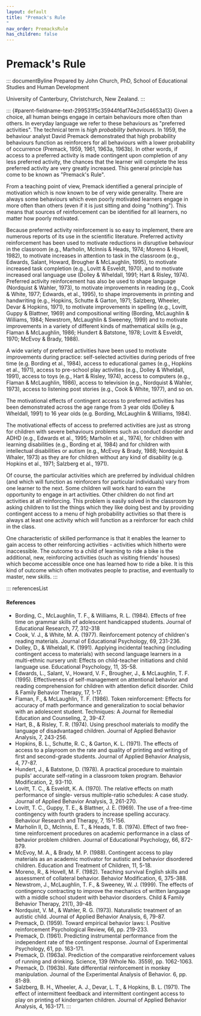 ```yaml
---
layout: default
title: "Premack's Rule 
"
nav_order: PremacksRule
has_children: false
---
```

# Premack's Rule 


::: documentByline
Prepared by John Church, PhD, School of Educational Studies and Human
Development

University of Canterbury, Christchurch, New Zealand.
:::

::: {#parent-fieldname-text-299531f5c35944f6af74e2d5d4653a13}
Given a choice, all human beings engage in certain behaviours more often
than others. In everyday language we refer to these behaviours as
"preferred activities". The technical term is *high probability
behaviours*. In 1959, the behaviour analyst David Premack demonstrated
that high probability behaviours function as reinforcers for all
behaviours with a lower probability of occurrence (Premack, 1959, 1961,
1963a, 1963b). In other words, if access to a preferred activity is made
contingent upon completion of any less preferred activity, the chances
that the learner will complete the less preferred activity are very
greatly increased. This general principle has come to be known as
\"Premack\'s Rule\".

From a teaching point of view, Premack identified a general principle of
motivation which is now known to be of very wide generality. There are
always some behaviours which even poorly motivated learners engage in
more often than others (even if it is just sitting and doing
\"nothing\"). This means that sources of reinforcement can be identified
for all learners, no matter how poorly motivated.

Because preferred activity reinforcement is so easy to implement, there
are numerous reports of its use in the scientific literature. Preferred
activity reinforcement has been used to motivate reductions in
disruptive behaviour in the classroom (e.g., Marholin, McInnis & Heads,
1974; Moreno & Hovell, 1982), to motivate increases in attention to task
in the classroom (e.g., Edwards, Salant, Howard, Brougher & McLaughlin,
1995), to motivate increased task completion (e.g., Lovitt & Esveldt,
1970), and to motivate increased oral language use (Dolley & Wheldall,
1991; Hart & Risley, 1974). Preferred activity reinforcement has also be
used to shape language (Nordquist & Wahler, 1973), to motivate
improvements in reading (e.g., Cook & White, 1977; Edwards, et al.,
1995), to shape improvements in printing and handwriting (e.g., Hopkins,
Schutte & Garton, 1971; Salzberg, Wheeler, Devar & Hopkins, 1971), to
motivate improvements in spelling (e.g., Lovitt, Guppy & Blattner, 1969)
and compositional writing (Bording, McLaughlin & Williams, 1984;
Newstrom, McLaughlin & Sweeney, 1999) and to motivate improvements in a
variety of different kinds of mathematical skills (e.g., Flaman &
McLaughlin, 1986; Hundert & Batstone, 1978; Lovitt & Esveldt, 1970;
McEvoy & Brady, 1988).

A wide variety of preferred activities have been used to motivate
improvements during practice: self-selected activities during periods of
free time (e.g. Bording et al., 1984), access to educational games
(e.g., Hopkins et al., 1971), access to pre-school play activities
(e.g., Dolley & Wheldall, 1991), access to toys (e.g., Hart & Risley,
1974), access to computers (e.g., Flaman & McLaughlin, 1986), access to
television (e.g., Nordquist & Wahler, 1973), access to listening post
stories (e.g., Cook & White, 1977), and so on.

The motivational effects of contingent access to preferred activities
has been demonstrated across the age range from 3 year olds (Dolley &
Wheldall, 1991) to 16 year olds (e.g. Bording, McLaughlin & Williams,
1984).

The motivational effects of access to preferred activities are just as
strong for children with severe behaviours problems such as conduct
disorder and ADHD (e.g., Edwards et al., 1995; Marholin et al., 1974),
for children with learning disabilities (e.g., Bording et al, 1984) and
for children with intellectual disabilities or autism (e.g., McEvoy &
Brady, 1988; Nordquist & Whaler, 1973) as they are for children without
any kind of disability (e.g. Hopkins et al., 1971; Salzberg et al.,
1971).

Of course, the particular activities which are preferred by individual
children (and which will function as reinforcers for particular
individuals) vary from one learner to the next. Some children will work
hard to earn the opportunity to engage in art activities. Other children
do not find art activities at all reinforcing. This problem is easily
solved in the classroom by asking children to list the things which they
like doing best and by providing contingent access to a menu of high
probability activities so that there is always at least one activity
which will function as a reinforcer for each child in the class.

One characteristic of skilled performance is that it enables the learner
to gain access to other reinforcing activities - activities which
hitherto were inaccessible. The outcome to a child of learning to ride a
bike is the additional, new, reinforcing activities (such as visiting
friends' houses) which become accessible once one has learned how to
ride a bike. It is this kind of outcome which often motivates people to
practise, and eventually to master, new skills.
:::

::: referencesList
#### References

-   Bording, C., McLaughlin, T. F., & Williams, R. L. (1984). Effects of
    free time on grammar skills of adolescent handicapped students.
    Journal of Educational Research, 77, 312-318
-   Cook, V. J., & White, M. A. (1977). Reinforcement potency of
    children\'s reading materials. Journal of Educational Psychology,
    69, 231-236.
-   Dolley, D., & Wheldall, K. (1991). Applying incidental teaching
    (including contingent access to materials) with second language
    learners in a multi-ethnic nursery unit: Effects on child-teacher
    initiations and child language use. Educational Psychology, 11,
    35-58.
-   Edwards, L., Salant, V., Howard, V. F., Brougher, J., &
    McLaughlin, T. F. (1995). Effectiveness of self-management on
    attentional behavior and reading comprehension for children with
    attention deficit disorder. Child & Family Behavior Therapy, 17,
    1-17.
-   Flaman, F., & McLaughlin, T. F. (1986). Token reinforcement: Effects
    for accuracy of math performance and generalization to social
    behavior with an adolescent student. Techniques: A Journal for
    Remedial Education and Counseling, 2, 39-47.
-   Hart, B., & Risley, T. R. (1974). Using preschool materials to
    modify the language of disadvantaged children. Journal of Applied
    Behavior Analysis, 7, 243-256.
-   Hopkins, B. L., Schutte, R. C., & Garton, K. L. (1971). The effects
    of access to a playroom on the rate and quality of printing and
    writing of first and second-grade students. Journal of Applied
    Behavior Analysis, 4, 77-87.
-   Hundert, J., & Batstone, D. (1978). A practical procedure to
    maintain pupils\' accurate self-rating in a classroom token program.
    Behavior Modification, 2, 93-110.
-   Lovitt, T. C., & Esveldt, K. A. (1970). The relative effects on math
    performance of single- versus multiple-ratio schedules: A case
    study. Journal of Applied Behavior Analysis, 3, 261-270.
-   Lovitt, T. C., Guppy, T. E., & Blattner, J. E. (1969). The use of a
    free-time contingency with fourth graders to increase spelling
    accuracy. Behaviour Research and Therapy, 7, 151-156.
-   Marholin II, D., McInnis, E. T., & Heads, T. B. (1974). Effect of
    two free-time reinforcement procedures on academic performance in a
    class of behavior problem children. Journal of Educational
    Psychology, 66, 872-879.
-   McEvoy, M. A., & Brady, M. P. (1988). Contingent access to play
    materials as an academic motivator for autistic and behavior
    disordered children. Education and Treatment of Children, 11, 5-18.
-   Moreno, R., & Hovell, M. F. (1982). Teaching survival English skills
    and assessment of collateral behavior. Behavior Modification, 6,
    375-388.
-   Newstrom, J., McLaughlin, T. F., & Sweeney, W. J. (1999). The
    effects of contingency contracting to improve the mechanics of
    written language with a middle school student with behavior
    disorders. Child & Family Behavior Therapy, 21(1), 39-48.
-   Nordquist, V. M., & Wahler, R. G. (1973). Naturalistic treatment of
    an autistic child. Journal of Applied Behavior Analysis, 6, 79-87.
-   Premack, D. (1959). Toward empirical behavior laws: I. Positive
    reinforcement Psychological Review, 66, pp. 219-233.
-   Premack, D. (1961). Predicting instrumental performance from the
    independent rate of the contingent response. Journal of Experimental
    Psychology, 61, pp. 163-171.
-   Premack, D. (1963a). Prediction of the comparative reinforcement
    values of running and drinking. Science, 139 (Whole No. 3559), pp.
    1062-1063.
-   Premack, D. (1963b). Rate differential reinforcement in monkey
    manipulation. Journal of the Experimental Analysis of Behavior. 6,
    pp. 81-89.
-   Salzberg, B. H., Wheeler, A. J., Devar, L. T., & Hopkins, B. L.
    (1971). The effect of intermittent feedback and intermittent
    contingent access to play on printing of kindergarten children.
    Journal of Applied Behavior Analysis, 4, 163-171.
:::
